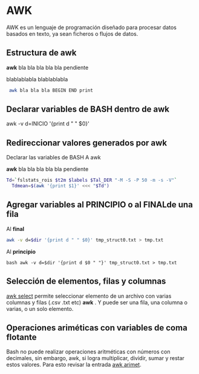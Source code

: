 AWK
===

AWK es un lenguaje de programación diseñado para procesar datos basados en texto, ya sean ficheros o flujos de datos.

## Estructura de awk ##
**awk** bla bla bla bla bla pendiente

blablablabla blablablabla


``` bash
 awk bla bla bla BEGIN END print
```
## Declarar variables de BASH dentro de awk ##
awk -v d=INICIO '{print d " " $0}'

## Redireccionar valores generados por awk ##
Declarar las variables de BASH A awk


**awk** bla bla bla bla bla pendiente

``` bash
Td=`fslstats_rois $t2m $labels $Tal_DER "-M -S -P 50 -m -s -V"`
  Tdmean=$(awk '{print $1}' <<< "$Td")
```
## Agregar variables al PRINCIPIO o al FINALde una fila ##
Al **final**
``` bash
awk -v d=$dir '{print d " " $0}' tmp_struct0.txt > tmp.txt 
```
Al **principio**
```
bash awk -v d=$dir '{print d $0 " "}' tmp_struct0.txt > tmp.txt
```
## Selección de elementos, filas y columnas ##
[awk select](./Bash:-AWK-Selec) permite seleccionar elemento de un archivo con varias columnas y filas (.csv .txt etc) **awk** . Y puede ser una fila, una columna o varias, o un solo elemento.

## Operaciones ariméticas con variables de coma flotante  ##
Bash no puede realizar operaciones aritméticas con números con decimales, sin embargo, awk, si logra multiplicar, dividir, sumar y restar estos valores. Para esto revisar la entrada [awk arimet](./Bash:-AWK-Arimet).
